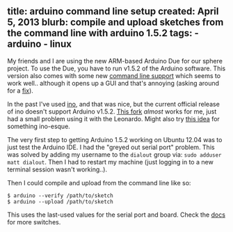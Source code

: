 title: arduino command line setup
created: April 5, 2013
blurb: compile and upload sketches from the command line with arduino 1.5.2
tags:
    - arduino
    - linux
---

My friends and I are using the new ARM-based Arduino Due for our sphere project.
To use the Due, you have to run v1.5.2 of the Arduino software.
This version also comes with some new
[command line support](https://github.com/arduino/Arduino/wiki/Arduino-IDE-1.5-from-command-line)
which seems to work well.. although it opens up a GUI and that's annoying
(asking around for a [fix](http://superuser.com/questions/578691)).

In the past I've used [ino](http://inotool.org/), and that was nice,
but the current official release of ino doesn't support Arduino v1.5.2.
[This fork](https://github.com/rogue-hack-lab/ino) *almost* works for me,
just had a small problem using it with the Leonardo.
Might also try [this idea](http://www.martyndavis.com/?p=335) for something ino-esque.

The very first step to getting Arduino 1.5.2 working on Ubuntu 12.04 was to just test the Arduino IDE.
I had the "greyed out serial port" problem.
This was solved by adding my username to the `dialout` group via:
`sudo adduser matt dialout`.
Then I had to restart my machine
(just logging in to a new terminal session wasn't working..).

Then I could compile and upload from the command line like so:

    $ arduino --verify /path/to/sketch
    $ arduino --upload /path/to/sketch

This uses the last-used values for the serial port and board.
Check the [docs](https://github.com/arduino/Arduino/wiki/Arduino-IDE-1.5-from-command-line)
for more switches.
